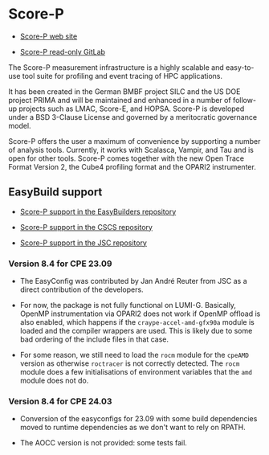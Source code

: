 # Score-P

-   [Score-P web site](https://www.vi-hps.org/projects/score-p)

-   [Score-P read-only GitLab](https://gitlab.com/score-p/scorep)

The Score-P measurement infrastructure is a highly scalable and easy-to-use tool suite for profiling and event tracing of HPC applications.

It has been created in the German BMBF project SILC and the US DOE project PRIMA and will be maintained and enhanced in a number of follow-up projects such as LMAC, Score-E, and HOPSA. Score-P is developed under a BSD 3-Clause License and governed by a meritocratic governance model.

Score-P offers the user a maximum of convenience by supporting a number of analysis tools. Currently, it works with Scalasca, Vampir, and Tau and is open for other tools. Score-P comes together with the new Open Trace Format Version 2, the Cube4 profiling format and the OPARI2 instrumenter.


## EasyBuild support

-   [Score-P support in the EasyBuilders repository](https://github.com/easybuilders/easybuild-easyconfigs/tree/develop/easybuild/easyconfigs/s/Score-P)

-   [Score-P support in the CSCS repository](https://github.com/easybuilders/CSCS/tree/master/easybuild/easyconfigs/s/Score-P)

-   [Score-P support in the JSC repository]()


### Version 8.4 for CPE 23.09

-   The EasyConfig was contributed by Jan André Reuter from JSC as a direct 
    contribution of the developers.

-   For now, the package is not fully functional on LUMI-G. Basically, OpenMP
    instrumentation via OPARI2 does not work if OpenMP offload is also enabled,
    which happens if the `craype-accel-amd-gfx90a` module is loaded and the compiler
    wrappers are used. This is likely due to some bad ordering of the include files
    in that case.
    
-   For some reason, we still need to load the `rocm` module for the `cpeAMD` version
    as otherwise `roctracer` is not correctly detected. The `rocm` module does a few
    initialisations of environment variables that the `amd` module does not do.
    
 ### Version 8.4 for CPE 24.03

-   Conversion of the easyconfigs for 23.09 with some build dependencies moved
    to runtime dependencies as we don't want to rely on RPATH.

-   The AOCC version is not provided: some tests fail.
